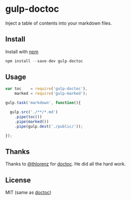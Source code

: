 gulp-doctoc
==============

Inject a table of contents into your markdown files.

Install
-----------

Install with [npm](https://npmjs.org/package/gulp-doctoc)

```javascript
npm install --save-dev gulp-doctoc
```

Usage
---------

```javascript
var toc    = require('gulp-doctoc'),
    marked = require('gulp-marked');

gulp.task('markdown', function(){

  gulp.src('./**/*.md')
    .pipe(toc())
    .pipe(marked())
    .pipe(gulp.dest('./public/'));

});

```

Thanks
-------

Thanks to [@thlorenz](https://github.com/thlorenz) for [doctoc](https://github.com/thlorenz/doctoc). He did all the hard work.

License
--------

MIT (same as [doctoc](https://github.com/thlorenz))
